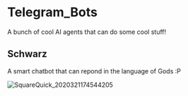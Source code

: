# Telegram_Bots
A bunch of cool AI agents that can do some cool stuff!

## Schwarz
A smart chatbot that can repond in the language of Gods :P

![SquareQuick_2020321174544205](https://user-images.githubusercontent.com/36446402/77226202-8776c700-6b9c-11ea-9921-17ab9291d195.jpg)
